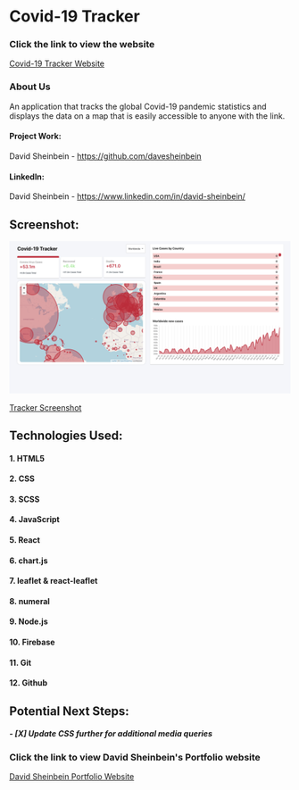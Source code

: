 # **Covid-19 Tracker**

### Click the link to view the website

[Covid-19 Tracker Website](https://covid-track-er.web.app/)

### About Us

An application that tracks the global Covid-19 pandemic
statistics and displays the data on a map that is easily
accessible to anyone with the link.

#### Project Work:

David Sheinbein - https://github.com/davesheinbein

#### LinkedIn:

David Sheinbein -
https://www.linkedin.com/in/david-sheinbein/

## Screenshot:

![Tracker Screenshot](screenshots/covidTrackerScreenshot.png)

[Tracker Screenshot](https://imgur.com/oemRjpG)

## Technologies Used:

#### 1. HTML5

#### 2. CSS

#### 3. SCSS

#### 4. JavaScript

#### 5. React

#### 6. chart.js

#### 7. leaflet & react-leaflet

#### 8. numeral

#### 9. Node.js

#### 10. Firebase

#### 11. Git

#### 12. Github

## Potential Next Steps:

##### - [X] Update CSS further for additional media queries

### Click the link to view David Sheinbein's Portfolio website

[David Sheinbein Portfolio Website](http://www.davidsheinbeinportfolio.com/)
